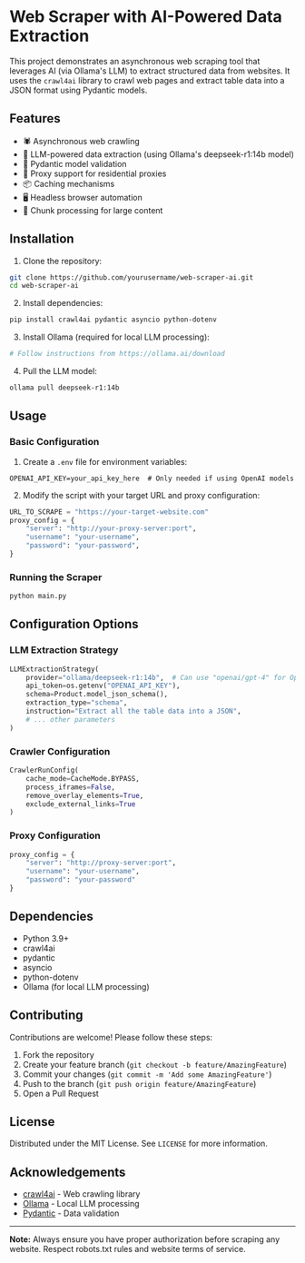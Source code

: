 # Web Scraper with AI-Powered Data Extraction

This project demonstrates an asynchronous web scraping tool that leverages AI (via Ollama's LLM) to extract structured data from websites. It uses the `crawl4ai` library to crawl web pages and extract table data into a JSON format using Pydantic models.

## Features

- 🕷️ Asynchronous web crawling
- 🤖 LLM-powered data extraction (using Ollama's deepseek-r1:14b model)
- 🧱 Pydantic model validation
- 🔄 Proxy support for residential proxies
- 📦 Caching mechanisms
- 🖥️ Headless browser automation
- 🧩 Chunk processing for large content

## Installation

1. Clone the repository:
```bash
git clone https://github.com/yourusername/web-scraper-ai.git
cd web-scraper-ai
```

2. Install dependencies:
```bash
pip install crawl4ai pydantic asyncio python-dotenv
```

3. Install Ollama (required for local LLM processing):
```bash
# Follow instructions from https://ollama.ai/download
```

4. Pull the LLM model:
```bash
ollama pull deepseek-r1:14b
```

## Usage

### Basic Configuration
1. Create a `.env` file for environment variables:
```env
OPENAI_API_KEY=your_api_key_here  # Only needed if using OpenAI models
```

2. Modify the script with your target URL and proxy configuration:
```python
URL_TO_SCRAPE = "https://your-target-website.com"
proxy_config = {
    "server": "http://your-proxy-server:port",
    "username": "your-username",
    "password": "your-password",
}
```

### Running the Scraper
```bash
python main.py
```

## Configuration Options

### LLM Extraction Strategy
```python
LLMExtractionStrategy(
    provider="ollama/deepseek-r1:14b",  # Can use "openai/gpt-4" for OpenAI
    api_token=os.getenv("OPENAI_API_KEY"),
    schema=Product.model_json_schema(),
    extraction_type="schema",
    instruction="Extract all the table data into a JSON",
    # ... other parameters
)
```

### Crawler Configuration
```python
CrawlerRunConfig(
    cache_mode=CacheMode.BYPASS,
    process_iframes=False,
    remove_overlay_elements=True,
    exclude_external_links=True
)
```

### Proxy Configuration
```python
proxy_config = {
    "server": "http://proxy-server:port",
    "username": "your-username",
    "password": "your-password"
}
```

## Dependencies

- Python 3.9+
- crawl4ai
- pydantic
- asyncio
- python-dotenv
- Ollama (for local LLM processing)

## Contributing

Contributions are welcome! Please follow these steps:
1. Fork the repository
2. Create your feature branch (`git checkout -b feature/AmazingFeature`)
3. Commit your changes (`git commit -m 'Add some AmazingFeature'`)
4. Push to the branch (`git push origin feature/AmazingFeature`)
5. Open a Pull Request

## License

Distributed under the MIT License. See `LICENSE` for more information.

## Acknowledgements

- [crawl4ai](https://github.com/yourhandle/crawl4ai) - Web crawling library
- [Ollama](https://ollama.ai/) - Local LLM processing
- [Pydantic](https://docs.pydantic.dev/) - Data validation

---

**Note:** Always ensure you have proper authorization before scraping any website. Respect robots.txt rules and website terms of service.
